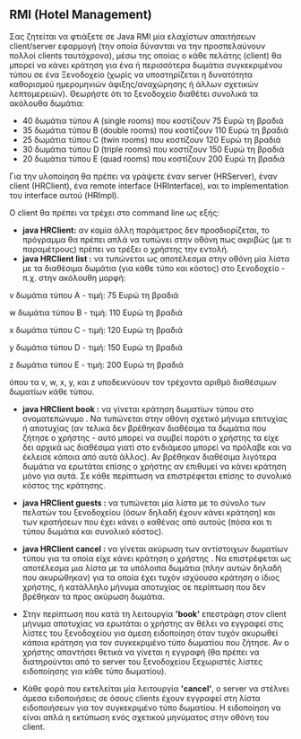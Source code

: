 ## RMI (Hotel Management)
Σας ζητείται να φτιάξετε σε Java RMI μία ελαχίστων απαιτήσεων client/server εφαρμογή (την οποία δύνανται να την προσπελαύνουν πολλοί clients ταυτόχρονα), μέσω της οποίας ο κάθε πελάτης (client) θα μπορεί να κάνει κράτηση για ένα ή περισσότερα δωμάτια συγκεκριμένου τύπου σε ένα Ξενοδοχείο (χωρίς να  υποστηρίζεται  η  δυνατότητα  καθορισμού  ημερομηνιών  άφιξης/αναχώρησης  ή  άλλων  σχετικών λεπτομερειών). Θεωρήστε ότι το  ξενοδοχείο διαθέτει συνολικά τα ακόλουθα δωμάτια:  

- 40 δωμάτια τύπου A (single rooms) που κοστίζουν 75 Ευρώ τη βραδιά  
- 35 δωμάτια τύπου B (double rooms) που κοστίζουν 110 Ευρώ τη βραδιά 
- 25 δωμάτια τύπου C (twin rooms) που κοστίζουν 120 Ευρώ τη βραδιά 
- 30 δωμάτια τύπου D (triple rooms) που κοστίζουν 150 Ευρώ τη βραδιά 
- 20 δωμάτια τύπου E (quad rooms) που κοστίζουν 200 Ευρώ τη βραδιά 

Για  την  υλοποίηση  θα  πρέπει  να  γράψετε  έναν  server  (HRServer),  έναν  client  (HRClient),  ένα  remote interface (HRInterface), και το implementation του interface αυτού (HRImpl). 

Ο client θα πρέπει να τρέχει στο command line ως εξής: 

- **java  HRClient:**  αν  καμία  άλλη  παράμετρος  δεν  προσδιορίζεται,  το  πρόγραμμα  θα  πρέπει  απλά  να τυπώνει στην οθόνη πως ακριβώς (με τι παραμέτρους) πρέπει να τρέξει ο χρήστης την εντολή. 
- **java HRClient list <hostname>:** να τυπώνεται ως αποτέλεσμα στην οθόνη μία λίστα με τα διαθέσιμα δωμάτια (για κάθε τύπο και κόστος) στο ξενοδοχείο - π.χ. στην ακόλουθη μορφή: 

v δωμάτια τύπου A - τιμή: 75 Ευρώ τη βραδιά 

w δωμάτια τύπου B - τιμή: 110 Ευρώ τη βραδιά 

x δωμάτια τύπου C - τιμή: 120 Ευρώ τη βραδιά 

y δωμάτια τύπου D - τιμή: 150 Ευρώ τη βραδιά 

z δωμάτια τύπου E - τιμή: 200 Ευρώ τη βραδιά 

όπου τα v, w, x, y, και z υποδεικνύουν τον τρέχοντα αριθμό διαθέσιμων δωματίων κάθε τύπου. 

- **java HRClient book <hostname> <type> <number> <name>:** να γίνεται κράτηση <number> δωματίων τύπου <type> στο ονοματεπώνυμο <name>. Να τυπώνεται στην οθόνη σχετικό μήνυμα επιτυχίας ή αποτυχίας (αν τελικά δεν βρέθηκαν διαθέσιμα τα δωμάτια που ζήτησε ο χρήστης - αυτό μπορεί να συμβεί παρότι ο χρήστης τα είχε δει αρχικά ως διαθέσιμα γιατί στο ενδιάμεσο μπορεί να πρόλαβε και να έκλεισε κάποια από αυτά άλλος). Αν βρέθηκαν διαθέσιμα λιγότερα δωμάτια να ερωτάται επίσης ο χρήστης αν επιθυμεί να κάνει κράτηση μόνο για αυτά. Σε κάθε περίπτωση να επιστρέφεται επίσης το συνολικό κόστος της κράτησης. 
- **java HRClient guests <hostname>:** να τυπώνεται μία λίστα με το σύνολο των πελατών του ξενοδοχείου (όσων δηλαδή έχουν κάνει κράτηση) και των κρατήσεων που έχει κάνει ο καθένας από αυτούς (πόσα και τι τύπου δωμάτια και συνολικό κόστος). 
- **java HRClient cancel <hostname> <type> <number> <name>:** να γίνεται ακύρωση των αντίστοιχων 
<number>  δωματίων  τύπου  <type>  για  τα  οποία  είχε  κάνει  κράτηση  ο  χρήστης  <name>.  Να επιστρέφεται  ως  αποτέλεσμα  μια  λίστα  με  τα  υπόλοιπα  δωμάτια  (πλην  αυτών  δηλαδή  που ακυρώθηκαν)  για  τα  οποία  έχει  τυχόν  ισχύουσα  κράτηση  ο  ίδιος  χρήστης,  ή  κατάλληλο  μήνυμα αποτυχίας σε περίπτωση που δεν βρέθηκαν τα προς ακύρωση δωμάτια. 

- Στην περίπτωση που κατά τη λειτουργία **'book'** επεστράφη στον client μήνυμα αποτυχίας να ερωτάται ο  χρήστης  αν  θέλει  να  εγγραφεί  στις  λίστες  του  ξενοδοχείου  για  άμεση  ειδοποίηση  όταν  τυχόν ακυρωθεί κάποια κράτηση για τον συγκεκριμένο τύπο δωματίου που ζήτησε.  Αν ο χρήστης απαντήσει θετικά να γίνεται η εγγραφή (θα πρέπει να διατηρούνται από το server του ξενοδοχείου ξεχωριστές λίστες ειδοποίησης για κάθε τύπο δωματίου).  
- Κάθε φορά που εκτελείται μία λειτουργία **'cancel'**, ο server να στέλνει άμεσα ειδοποιήσεις σε όσους clients έχουν εγγραφεί στη λίστα ειδοποιήσεων για τον συγκεκριμένο τύπο δωματίου. Η ειδοποίηση να είναι απλά η εκτύπωση ενός σχετικού μηνύματος στην οθόνη του client. 

